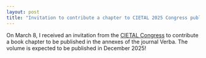 ```yaml
---
layout: post
title: "Invitation to contribute a chapter to CIETAL 2025 Congress publication book"
---
```


On March 8, I received an invitation from the [CIETAL Congress](https://sites.google.com/view/cietal2025/event-information) to contribute a book chapter to be published in the annexes of the journal Verba. The volume is expected to be published in December 2025!
